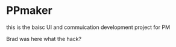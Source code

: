 # PPmaker
this is the baisc UI and commuication development project for PM

Brad was here
what the hack?